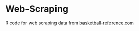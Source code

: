 # Web-Scraping
R code for web scraping data from [basketball-reference.com](https://www.basketball-reference.com/)

